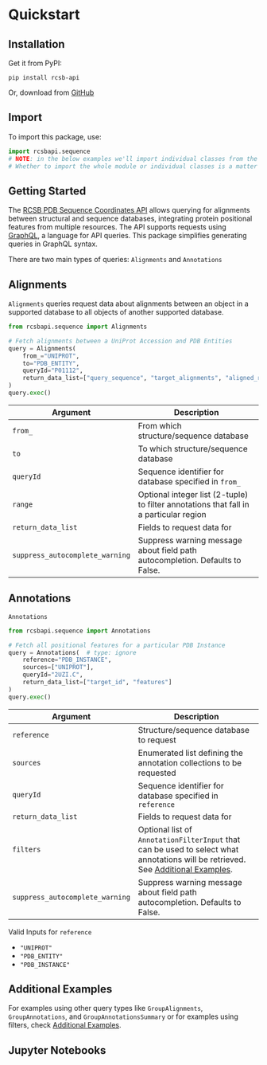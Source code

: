 # Quickstart

## Installation
Get it from PyPI:

    pip install rcsb-api

Or, download from [GitHub](https://github.com/rcsb/py-rcsb-api)

## Import
To import this package, use:
```python
import rcsbapi.sequence
# NOTE: in the below examples we'll import individual classes from the `sequence` module
# Whether to import the whole module or individual classes is a matter of preference
```

## Getting Started
<!-- TODO: can edit the below text -->
The [RCSB PDB Sequence Coordinates API](https://sequence-coordinates.rcsb.org/#sequence-coordinates-api) allows querying for alignments between structural and sequence databases, integrating protein positional features from multiple resources. The API supports requests using [GraphQL](https://graphql.org/), a language for API queries. This package simplifies generating queries in GraphQL syntax. 

<!-- TODO: Add chart of enumerated query structure/sequence databases -->

There are two main types of queries: `Alignments` and `Annotations`

## Alignments
`Alignments` queries request data about alignments between an object in a supported database to all objects of another supported database.

```python
from rcsbapi.sequence import Alignments

# Fetch alignments between a UniProt Accession and PDB Entities
query = Alignments(
    from_="UNIPROT",
    to="PDB_ENTITY",
    queryId="P01112",
    return_data_list=["query_sequence", "target_alignments", "aligned_regions"]
)
query.exec()
```

| Argument  | Description|
| ----------|------------|
|`from_`    |From which structure/sequence database|
|`to`       |To which structure/sequence database|
|`queryId`  |Sequence identifier for database specified in `from_`|
|`range`    |Optional integer list (2-tuple) to filter annotations that fall in a particular region|
|`return_data_list`|Fields to request data for|
|`suppress_autocomplete_warning`|Suppress warning message about field path autocompletion. Defaults to False.|

## Annotations
`Annotations`

```python
from rcsbapi.sequence import Annotations

# Fetch all positional features for a particular PDB Instance
query = Annotations(  # type: ignore
    reference="PDB_INSTANCE",
    sources=["UNIPROT"],
    queryId="2UZI.C",
    return_data_list=["target_id", "features"]
)
query.exec()
```

| Argument  | Description|
| ----------|------------|
|`reference`|Structure/sequence database to request|
|`sources`  |Enumerated list defining the annotation collections to be requested|
|`queryId`  |Sequence identifier for database specified in `reference`|
|`return_data_list`|Fields to request data for|
|`filters`|Optional list of `AnnotationFilterInput` that can be used to select what annotations will be retrieved. See [Additional Examples](/docs/seq_api/additional_examples.md).|
|`suppress_autocomplete_warning`|Suppress warning message about field path autocompletion. Defaults to False.|

Valid Inputs for `reference`
- `"UNIPROT"`
- `"PDB_ENTITY"`
- `"PDB_INSTANCE"`

## Additional Examples
For examples using other query types like `GroupAlignments`, `GroupAnnotations`, and `GroupAnnotationsSummary` or for examples using filters, check [Additional Examples](/docs/seq_api/additional_examples.md).

## Jupyter Notebooks
<!-- TODO: add Jupyter notebooks here -->